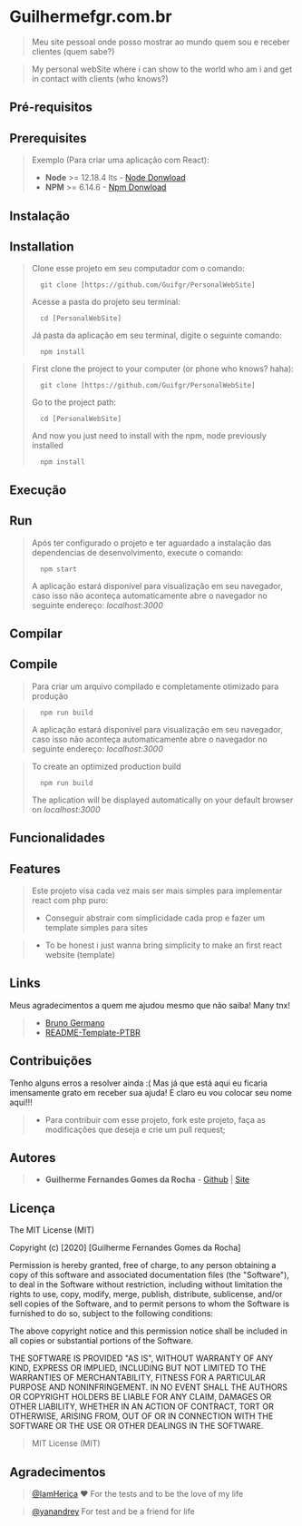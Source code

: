 # Guilhermefgr.com.br

> Meu site pessoal onde posso mostrar ao mundo quem sou e receber clientes (quem sabe?)

> My personal webSite where i can show to the world who am i and get in contact with clients (who knows?)

## Pré-requisitos
## Prerequisites


> Exemplo (Para criar uma aplicação com React):
> - **Node** >= 12.18.4 lts - [Node Donwload](https://nodejs.org/pt-br/download/)
> - **NPM** >= 6.14.6 - [Npm Donwload](https://www.npmjs.com/package/download)

## Instalação
## Installation

> Clone esse projeto em seu computador com o comando:
> ```
> 	git clone [https://github.com/Guifgr/PersonalWebSite]
> ```
> Acesse a pasta do projeto seu terminal:
> ```
> 	cd [PersonalWebSite]
> ```
> Já pasta da aplicação em seu terminal, digite o seguinte comando:
> ```
> 	npm install
> ```

> First clone the project to your computer (or phone who knows? haha):
> ```
> 	git clone [https://github.com/Guifgr/PersonalWebSite]
> ```
> Go to the project path:
> ```
> 	cd [PersonalWebSite]
> ```
> And now you just need to install with the npm, node previously installed
> ```
> 	npm install
> ```


## Execução
## Run


> Após ter configurado o projeto e ter aguardado a instalação das dependencias de desenvolvimento, execute o comando:
> ```
> 	npm start
> ```
> A aplicação estará disponível para visualização em seu navegador, caso isso não aconteça automaticamente abre o navegador no seguinte endereço: _localhost:3000_

## Compilar
## Compile


> Para criar um arquivo compilado e completamente otimizado para produção

> ```
> 	npm run build
> ```
> A aplicação estará disponível para visualização em seu navegador, caso isso não aconteça automaticamente abre o navegador no seguinte endereço: _localhost:3000_

> To create an optimized production build
> ```
> 	npm run build
> ```
> The aplication will be displayed automatically on your default browser on _localhost:3000_



## Funcionalidades
## Features

> Este projeto visa cada vez mais ser mais simples para implementar react com php puro: 
> - Conseguir abstrair com simplicidade cada prop e fazer um template simples para sites

> - To be honest i just wanna bring simplicity to make an first react website (template)


## Links

Meus agradecimentos a quem me ajudou mesmo que não saiba!
Many tnx!

> - [Bruno Germano](https://egermano.com/)
> - [README-Template-PTBR](https://github.com/LuAnderson/README-Template-PTBR)


## Contribuições
Tenho alguns erros a resolver ainda :(
Mas já que está aqui eu ficaria imensamente grato em receber sua ajuda!
E claro eu vou colocar seu nome aqui!!!

> - Para contribuir com esse projeto, fork este projeto, faça as modificações que deseja e crie um pull request;


## Autores

> - **Guilherme Fernandes Gomes da Rocha** - [Github](https://github.com/guifgr) | [Site](https://guilhermefgr.com.br/)


## Licença 

The MIT License (MIT)

Copyright (c) [2020] [Guilherme Fernandes Gomes da Rocha]

Permission is hereby granted, free of charge, to any person obtaining a copy of
this software and associated documentation files (the "Software"), to deal in
the Software without restriction, including without limitation the rights to
use, copy, modify, merge, publish, distribute, sublicense, and/or sell copies of
the Software, and to permit persons to whom the Software is furnished to do so,
subject to the following conditions:

The above copyright notice and this permission notice shall be included in all
copies or substantial portions of the Software.

THE SOFTWARE IS PROVIDED "AS IS", WITHOUT WARRANTY OF ANY KIND, EXPRESS OR
IMPLIED, INCLUDING BUT NOT LIMITED TO THE WARRANTIES OF MERCHANTABILITY, FITNESS
FOR A PARTICULAR PURPOSE AND NONINFRINGEMENT. IN NO EVENT SHALL THE AUTHORS OR
COPYRIGHT HOLDERS BE LIABLE FOR ANY CLAIM, DAMAGES OR OTHER LIABILITY, WHETHER
IN AN ACTION OF CONTRACT, TORT OR OTHERWISE, ARISING FROM, OUT OF OR IN
CONNECTION WITH THE SOFTWARE OR THE USE OR OTHER DEALINGS IN THE SOFTWARE.

> MIT License (MIT)

## Agradecimentos 

> [@IamHerica](https://github.com/IamHerica) ❤ For the tests and to be the love of my life

> [@yanandrey](https://github.com/yanandrey) For test and be a friend for life
